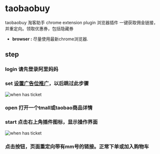 # taobaobuy
taobaobuy 淘客助手 chrome extension plugin 浏览器插件
一键获取佣金链接，并重定向。领取优惠券，包括隐藏券
* **browser :** 尽量使用最新chrome浏览器.

## step

### login 请先登录阿里妈妈

### set [设置广告位推广](http://pub.alimama.com/myunion.htm?spm=0.0.0.0.NnFGk2#!/manage/site/site?spm=0.0.0.0.NnFGk2&tab=4&toPage=1)，以后跳过此步骤
![when has ticket](https://github.com/ouqinglai/12306buy/blob/taobaobuy/screenshot/register.png)

### open 打开一个tmall或taobao商品详情

### start 点击右上角插件图标，显示操作界面
![when has ticket](https://github.com/ouqinglai/12306buy/blob/taobaobuy/screenshot/main.png)

### 点击按钮，页面重定向带有mm号的链接。正常下单或加入购物车